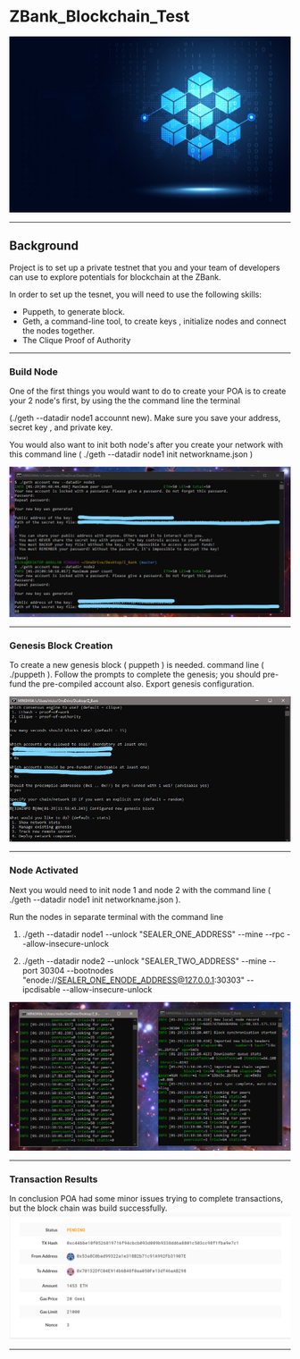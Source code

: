 # ZBank_Blockchain_Test

<img src="Screen_Shot/blockchain_pic.jpg"/>

---

## Background

Project is to set up a private testnet that you and your team of developers can use to explore potentials for blockchain at the ZBank.

In order to set up the tesnet, you will need to use the following skills:

* Puppeth, to generate block.
* Geth, a command-line tool, to create keys , initialize nodes and connect the nodes together. 
* The Clique Proof of Authority 
---

### Build Node

One of the first things you would want to do to create your POA is to create your 2 node's first, by using the the command line the terminal 

(./geth --datadir node1 accounnt new).
Make sure you save your address, secret key , and private key. 

You would also want to init both node's after you create your network with this command line  ( ./geth --datadir node1 init networkname.json )

<img src="Screen_Shot/node_creation.jpg"/>

---

### Genesis Block Creation
 To create a new genesis block ( puppeth ) is needed. command line ( ./puppeth ).
 Follow the prompts to complete the genesis; you should pre-fund the pre-compiled account also. 
 Export genesis configuration.

<img src="Screen_Shot/configured_genesis.jpg"/>


---

### Node Activated 
Next you would need to init node 1 and node 2 with the command line (  ./geth --datadir node1 init networkname.json ).

Run the nodes in separate terminal with the command line 

1. ./geth --datadir node1 --unlock "SEALER_ONE_ADDRESS" --mine --rpc --allow-insecure-unlock

2. ./geth --datadir node2 --unlock "SEALER_TWO_ADDRESS" --mine --port 30304 --bootnodes "enode://SEALER_ONE_ENODE_ADDRESS@127.0.0.1:30303" --ipcdisable --allow-insecure-unlock

<img src="Screen_Shot/nodes_activated.PNG"/>

---


### Transaction Results

In conclusion  POA had some minor issues trying to complete transactions, but the block chain was build successfully. 
<img src="Screen_Shot/Transaction.PNG"/>



---
